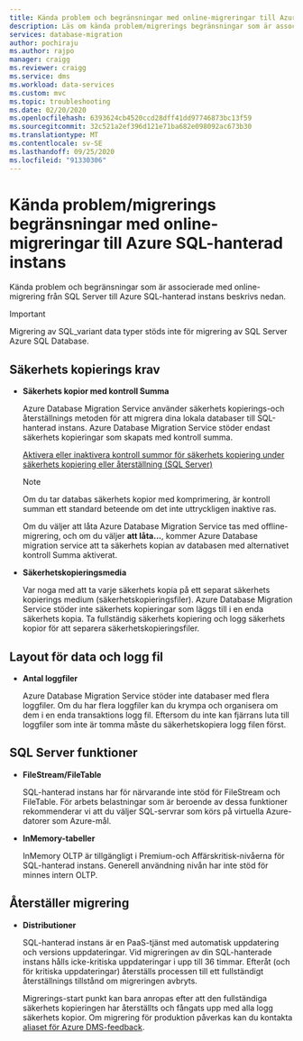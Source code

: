 ```yaml
---
title: Kända problem och begränsningar med online-migreringar till Azure SQL-hanterad instans
description: Läs om kända problem/migrerings begränsningar som är associerade med online-migreringar till Azure SQL-hanterad instans.
services: database-migration
author: pochiraju
ms.author: rajpo
manager: craigg
ms.reviewer: craigg
ms.service: dms
ms.workload: data-services
ms.custom: mvc
ms.topic: troubleshooting
ms.date: 02/20/2020
ms.openlocfilehash: 6393624cb4520ccd28dff41dd97746873bc13f59
ms.sourcegitcommit: 32c521a2ef396d121e71ba682e098092ac673b30
ms.translationtype: MT
ms.contentlocale: sv-SE
ms.lasthandoff: 09/25/2020
ms.locfileid: "91330306"
---
```

# <a name="known-issuesmigration-limitations-with-online-migrations-to-azure-sql-managed-instance"></a>Kända problem/migrerings begränsningar med online-migreringar till Azure SQL-hanterad instans

Kända problem och begränsningar som är associerade med online-migrering från SQL Server till Azure SQL-hanterad instans beskrivs nedan.

> [!IMPORTANT]
> Migrering av SQL_variant data typer stöds inte för migrering av SQL Server Azure SQL Database.

## <a name="backup-requirements"></a>Säkerhets kopierings krav

- **Säkerhets kopior med kontroll Summa**

    Azure Database Migration Service använder säkerhets kopierings-och återställnings metoden för att migrera dina lokala databaser till SQL-hanterad instans. Azure Database Migration Service stöder endast säkerhets kopieringar som skapats med kontroll summa.

    [Aktivera eller inaktivera kontroll summor för säkerhets kopiering under säkerhets kopiering eller återställning (SQL Server)](https://docs.microsoft.com/sql/relational-databases/backup-restore/enable-or-disable-backup-checksums-during-backup-or-restore-sql-server?view=sql-server-2017)

    > [!NOTE]
    > Om du tar databas säkerhets kopior med komprimering, är kontroll summan ett standard beteende om det inte uttryckligen inaktive ras.

    Om du väljer att låta Azure Database Migration Service tas med offline-migrering, och om du väljer **att låta...**, kommer Azure Database migration service att ta säkerhets kopian av databasen med alternativet kontroll Summa aktiverat.

- **Säkerhetskopieringsmedia**

    Var noga med att ta varje säkerhets kopia på ett separat säkerhets kopierings medium (säkerhetskopieringsfiler). Azure Database Migration Service stöder inte säkerhets kopieringar som läggs till i en enda säkerhets kopia. Ta fullständig säkerhets kopiering och logg säkerhets kopior för att separera säkerhetskopieringsfiler.

## <a name="data-and-log-file-layout"></a>Layout för data och logg fil

- **Antal loggfiler**

    Azure Database Migration Service stöder inte databaser med flera loggfiler. Om du har flera loggfiler kan du krympa och organisera om dem i en enda transaktions logg fil. Eftersom du inte kan fjärrans luta till loggfiler som inte är tomma måste du säkerhetskopiera logg filen först.

## <a name="sql-server-features"></a>SQL Server funktioner

- **FileStream/FileTable**

    SQL-hanterad instans har för närvarande inte stöd för FileStream och FileTable. För arbets belastningar som är beroende av dessa funktioner rekommenderar vi att du väljer SQL-servrar som körs på virtuella Azure-datorer som Azure-mål.

- **InMemory-tabeller**

    InMemory OLTP är tillgängligt i Premium-och Affärskritisk-nivåerna för SQL-hanterad instans. Generell användning nivån har inte stöd för minnes intern OLTP.

## <a name="migration-resets"></a>Återställer migrering

- **Distributioner**

    SQL-hanterad instans är en PaaS-tjänst med automatisk uppdatering och versions uppdateringar. Vid migreringen av din SQL-hanterade instans hålls icke-kritiska uppdateringar i upp till 36 timmar. Efteråt (och för kritiska uppdateringar) återställs processen till ett fullständigt återställnings tillstånd om migreringen avbryts.

    Migrerings-start punkt kan bara anropas efter att den fullständiga säkerhets kopieringen har återställts och fångats upp med alla logg säkerhets kopior. Om migrering för produktion påverkas kan du kontakta [aliaset för Azure DMS-feedback](mailto:dmsfeedback@microsoft.com).
